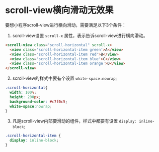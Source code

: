 # scroll-view横向滑动无效果

要想小程序scroll-view进行横向滑动，需要满足以下3个条件：

1. scroll-view设置 `scroll-x` 属性，表示告诉scroll-view进行横向滑动。

````html
<scroll-view class="scroll-horizontal" scroll-x>
  <view class='scroll-horizontal-item green'>A</view>
  <view class='scroll-horizontal-item red'>B</view>
  <view class='scroll-horizontal-item blue'>C</view>
  <view class='scroll-horizontal-item orange'>D</view>
</scroll-view>
````
2. scroll-view的样式中要有个设置 `white-space:nowrap`;

````css
.scroll-horizontal{
  width: 100%;
  height: 200px;
  background-color: #c7f0c5;
  white-space:nowrap;
}
````

3. 凡是scroll-view内部要滑动的组件，样式中都要有设置 `display: inline-block`;

````css
.scroll-horizontal-item {
  display: inline-block;
}
````